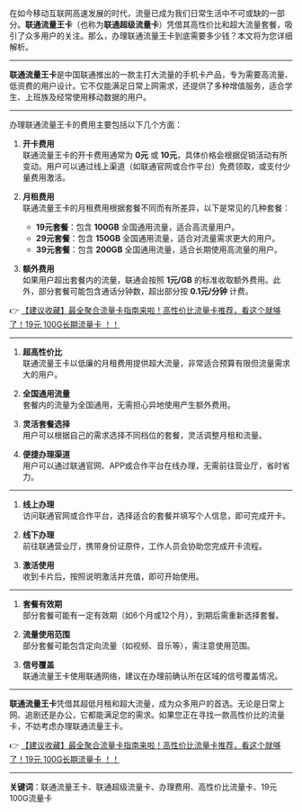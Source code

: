 
在如今移动互联网高速发展的时代，流量已成为我们日常生活中不可或缺的一部分。**联通流量王卡**（也称为**联通超级流量卡**）凭借其高性价比和超大流量套餐，吸引了众多用户的关注。那么，办理联通流量王卡到底需要多少钱？本文将为您详细解析。

---


**联通流量王卡**是中国联通推出的一款主打大流量的手机卡产品，专为需要高流量、低资费的用户设计。它不仅能满足日常上网需求，还提供了多种增值服务，适合学生、上班族及经常使用移动数据的用户。

---


办理联通流量王卡的费用主要包括以下几个方面：

1. **开卡费用**  
   联通流量王卡的开卡费用通常为 **0元** 或 **10元**，具体价格会根据促销活动有所变动。用户可以通过线上渠道（如联通官网或合作平台）免费领取，或支付少量费用激活。

2. **月租费用**  
   联通流量王卡的月租费用根据套餐不同而有所差异，以下是常见的几种套餐：
   - **19元套餐**：包含 **100GB** 全国通用流量，适合高流量用户。
   - **29元套餐**：包含 **150GB** 全国通用流量，适合对流量需求更大的用户。
   - **39元套餐**：包含 **200GB** 全国通用流量，适合长期使用高流量的用户。

3. **额外费用**  
   如果用户超出套餐内的流量，联通会按照 **1元/GB** 的标准收取额外费用。此外，部分套餐可能包含通话分钟数，超出部分按 **0.1元/分钟** 计费。

👉 [【建议收藏】最全聚合流量卡指南来啦！高性价比流量卡推荐，看这个就够了！19元 100G长期流量卡 ！！](https://bit.ly/Liuliangka)

---


1. **超高性价比**  
   联通流量王卡以低廉的月租费用提供超大流量，非常适合预算有限但流量需求大的用户。

2. **全国通用流量**  
   套餐内的流量为全国通用，无需担心异地使用产生额外费用。

3. **灵活套餐选择**  
   用户可以根据自己的需求选择不同档位的套餐，灵活调整月租和流量。

4. **便捷办理渠道**  
   用户可以通过联通官网、APP或合作平台在线办理，无需前往营业厅，省时省力。

---


1. **线上办理**  
   访问联通官网或合作平台，选择适合的套餐并填写个人信息，即可完成开卡。

2. **线下办理**  
   前往联通营业厅，携带身份证原件，工作人员会协助您完成开卡流程。

3. **激活使用**  
   收到卡片后，按照说明激活并充值，即可开始使用。

---


1. **套餐有效期**  
   部分套餐可能有一定有效期（如6个月或12个月），到期后需重新选择套餐。

2. **流量使用范围**  
   部分套餐可能包含定向流量（如视频、音乐等），需注意使用范围。

3. **信号覆盖**  
   联通流量王卡使用联通网络，建议在办理前确认所在区域的信号覆盖情况。

---


**联通流量王卡**凭借其超低月租和超大流量，成为众多用户的首选。无论是日常上网、追剧还是办公，它都能满足您的需求。如果您正在寻找一款高性价比的流量卡，不妨考虑办理联通流量王卡。

👉 [【建议收藏】最全聚合流量卡指南来啦！高性价比流量卡推荐，看这个就够了！19元 100G长期流量卡 ！！](https://bit.ly/Liuliangka)

---

**关键词**：联通流量王卡、联通超级流量卡、办理费用、高性价比流量卡、19元 100G流量卡
